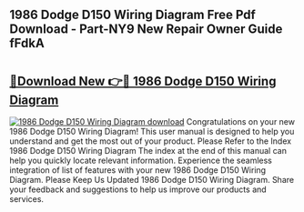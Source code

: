 ## 1986 Dodge D150 Wiring Diagram Free Pdf Download - Part-NY9 New Repair Owner Guide fFdkA

# <h2><a href="http://dfrmlkp.blite.top/?on=1986+Dodge+D150+Wiring+Diagram">🔗Download New 👉🔴 1986 Dodge D150 Wiring Diagram</a></h2>

[![1986 Dodge D150 Wiring Diagram download](https://i.imgur.com/lujVjoI.png)](http://dfrmlkp.blite.top/?on=1986+Dodge+D150+Wiring+Diagram)
Congratulations on your new 1986 Dodge D150 Wiring Diagram! This user manual is designed to help you understand and get the most out of your product. Please Refer to the Index 1986 Dodge D150 Wiring Diagram The index at the end of this manual can help you quickly locate relevant information. Experience the seamless integration of list of features with your new 1986 Dodge D150 Wiring Diagram. Please Keep Us Updated 1986 Dodge D150 Wiring Diagram. Share your feedback and suggestions to help us improve our products and services.
